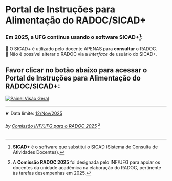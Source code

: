 # Portal de Instruções para Alimentação do RADOC/SICAD+

### Em 2025, a UFG continua usando o software **SICAD+**[^1]:<br>

🔵 O SICAD+ é utilizado pelo docente APENAS para **consultar** o RADOC.<br>
🔵 Não é possível alterar o RADOC via a _interface_ de usuário do SICAD+.

## Favor clicar no botão abaixo para acessar o Portal de Instruções para Alimentação do RADOC/SICAD+:
[![Painel Visão Geral](../media/readme-acesso-portal.jpg)](./doc/painel.md#painel-visao-geral/)


---

&#x261B; Data limite: <ins>12/Nov/2025</ins>

###### *by [Comissão INF/UFG para o RADOC 2025](./doc/x-index.md#comissão-radoc-2025)* [^2]
[^1]: **SICAD+** é o software que substitui o SICAD (Sistema de Consulta de Atividades Docentes).
[^2]: A **Comissão RADOC 2025** foi designada pelo INF/UFG para apoiar os docentes da unidade acadêmica na elaboração do RADOC, pertinente às tarefas desempenhas em 2025.
